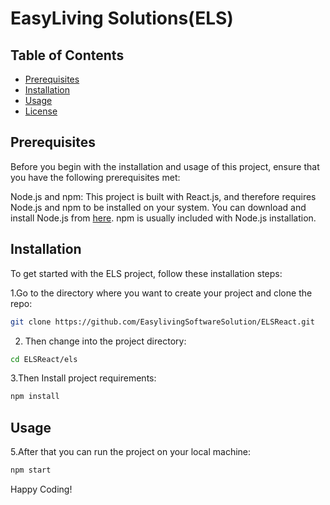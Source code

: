 # EasyLiving Solutions(ELS)

## Table of Contents

- [Prerequisites](#Prerequisites)
- [Installation](#installation)
- [Usage](#usage)
- [License](#license)


## Prerequisites

Before you begin with the installation and usage of this project, ensure that you have the following prerequisites met:

Node.js and npm: This project is built with React.js, and therefore requires Node.js and npm to be installed on your system. You can download and install Node.js from [here](https://nodejs.org/en/download). npm is usually included with Node.js installation.

## Installation

To get started with the ELS project, follow these installation steps:

1.Go to the directory where you want to create your project and clone the repo:
    
```bash
git clone https://github.com/EasylivingSoftwareSolution/ELSReact.git
```

2. Then change into the project directory:

```bash
cd ELSReact/els
```

3.Then Install project requirements:

```bash
npm install
```

## Usage

5.After that you can run the project on your local machine:

```bash
npm start
```

Happy Coding!
